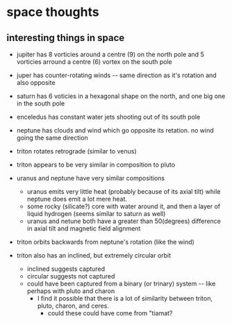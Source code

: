# space thoughts
## interesting things in space

- jupiter has 8 vorticies around a centre (9) on the north pole and 5 vorticies arround a centre (6) vortex on the south pole
- juper has counter-rotating winds -- same direction as it's rotation and also opposite

- saturn has 6 voticies in a hexagonal shape on the north, and one big one in the south pole
- enceledus has constant water jets shooting out of its south pole

- neptune has clouds and wind which go opposite its retation. no wind going the same direction
- triton rotates retrograde (similar to venus)
- triton appears to be very similar in composition to pluto

- uranus and neptune have very similar compositions
  - uranus emits very little heat (probably because of its axial tilt) while neptune does emit a lot mere heat.
  - some rocky (silicate?) core with water around it, and then a layer of liquid hydrogen (seems similar to saturn as well)
  - uranus and netune both have a greater than 50(degrees) difference in axial tilt and magnetic field alignment

- triton orbits backwards from neptune's rotation (like the wind)
- triton also has an inclined, but extremely circular orbit
  - inclined suggests captured
  - circular suggests not captured
  - could have been captured from a binary (or trinary) system -- like perhaps with pluto and charon
    - I find it possible that there is a lot of similarity between triton, pluto, charon, and ceres.
      - could these could have come from "tiamat?
